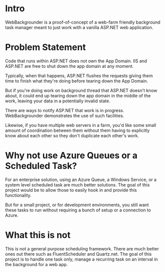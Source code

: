 # Intro
WebBackgrounder is a proof-of-concept of a web-farm friendly background task 
manager meant to just work with a vanilla ASP.NET web application.

# Problem Statement
Code that runs within ASP.NET does not own the App Domain. IIS and ASP.NET are 
free to shut down the app domain at any moment.

Typically, when that happens, ASP.NET flushes the requests giving them time to 
finish what they're doing before tearing down the App Domain.

But if you're doing work on background thread that ASP.NET doesn't know about, 
it could end up tearing down the app domain in the middle of the work, leaving 
your data in a potentially invalid state.

There are ways to notify ASP.NET that work is in progress. WebBackgrounder 
demonstrates the use of such facilities.

Likewise, if you have multiple web servers in a farm, you'd like some small 
amount of coordination between them without them having to explicitly know 
about each other so they don't duplicate each other's work.

# Why not use Azure Queues or a Scheduled Task?
For an enterprise solution, using an Azure Queue, a Windows Service, or a 
system level scheduled task are much better solutions. The goal of this project 
would be to allow those to easily hook in and provide this functionality.

But for a small project, or for development environments, you still want these 
tasks to run without requiring a bunch of setup or a connection to Azure.

# What this is not
This is not a general purpose scheduling framework. There are much better ones 
out there such as FluentScheduler and Quartz.net. The goal of this project is 
to handle one task only, manage a recurring task on an interval in the 
background for a web app.